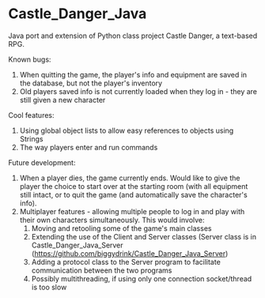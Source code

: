 # Castle_Danger_Java
Java port and extension of Python class project Castle Danger, a text-based RPG.

Known bugs:
1. When quitting the game, the player's info and equipment are saved in the database, but not the player's inventory
2. Old players saved info is not currently loaded when they log in - they are still given a new character

Cool features:
1. Using global object lists to allow easy references to objects using Strings
2. The way players enter and run commands

Future development:
1. When a player dies, the game currently ends. Would like to give the player the choice to start over at the starting room (with 
  all equipment still intact, or to quit the game (and automatically save the character's info).
2. Multiplayer features - allowing multiple people to log in and play with their own characters simultaneously. 
  This would involve:
    1. Moving and retooling some of the game's main classes
    2. Extending the use of the Client and Server classes 
      (Server class is in Castle_Danger_Java_Server (https://github.com/biggydrink/Castle_Danger_Java_Server)
    3. Adding a protocol class to the Server program to facilitate communication between the two programs
    4. Possibly multithreading, if using only one connection socket/thread is too slow
